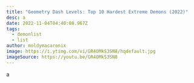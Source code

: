 ```yaml
---
title: "Geometry Dash Levels: Top 10 Hardest Extreme Demons (2022)"
desc: a
date: 2022-11-04T04:40:08.967Z
tags:
  - demonlist
  - list
author: moldymacaronix
image: https://i.ytimg.com/vi/GR4OMkS3SN8/hqdefault.jpg
imageSource: https://youtu.be/GR4OMkS3SN8
---
```

a﻿